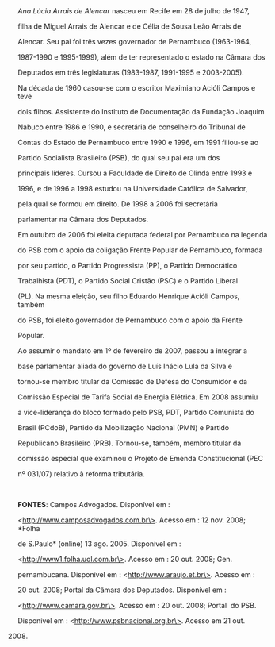 

 



*Ana Lúcia Arrais de Alencar* nasceu em Recife em 28 de julho de 1947,

filha de Miguel Arrais de Alencar e de Célia de Sousa Leão Arrais de

Alencar. Seu pai foi três vezes governador de Pernambuco (1963-1964,

1987-1990 e 1995-1999), além de ter representado o estado na Câmara dos

Deputados em três legislaturas (1983-1987, 1991-1995 e 2003-2005).



Na década de 1960 casou-se com o escritor Maximiano Acióli Campos e teve

dois filhos. Assistente do Instituto de Documentação da Fundação Joaquim

Nabuco entre 1986 e 1990, e secretária de conselheiro do Tribunal de

Contas do Estado de Pernambuco entre 1990 e 1996, em 1991 filiou-se ao

Partido Socialista Brasileiro (PSB), do qual seu pai era um dos

principais líderes. Cursou a Faculdade de Direito de Olinda entre 1993 e

1996, e de 1996 a 1998 estudou na Universidade Católica de Salvador,

pela qual se formou em direito. De 1998 a 2006 foi secretária

parlamentar na Câmara dos Deputados.



Em outubro de 2006 foi eleita deputada federal por Pernambuco na legenda

do PSB com o apoio da coligação Frente Popular de Pernambuco, formada

por seu partido, o Partido Progressista (PP), o Partido Democrático

Trabalhista (PDT), o Partido Social Cristão (PSC) e o Partido Liberal

(PL). Na mesma eleição, seu filho Eduardo Henrique Acióli Campos, também

do PSB, foi eleito governador de Pernambuco com o apoio da Frente

Popular.



Ao assumir o mandato em 1º de fevereiro de 2007, passou a integrar a

base parlamentar aliada do governo de Luís Inácio Lula da Silva e

tornou-se membro titular da Comissão de Defesa do Consumidor e da

Comissão Especial de Tarifa Social de Energia Elétrica. Em 2008 assumiu

a vice-liderança do bloco formado pelo PSB, PDT, Partido Comunista do

Brasil (PCdoB), Partido da Mobilização Nacional (PMN) e Partido

Republicano Brasileiro (PRB). Tornou-se, também, membro titular da

comissão especial que examinou o Projeto de Emenda Constitucional (PEC

nº 031/07) relativo à reforma tributária.



 



**FONTES**: Campos Advogados. Disponível em :

\<http://www.camposadvogados.com.br\>. Acesso em : 12 nov. 2008; *Folha

de S.Paulo* (online) 13 ago. 2005. Disponível em :

\<http://www1.folha.uol.com.br\>. Acesso em : 20 out. 2008; Gen.

pernambucana. Disponível em : \<http://www.araujo.et.br\>. Acesso em :

20 out. 2008; Portal da Câmara dos Deputados. Disponível em :

\<http://www.camara.gov.br\>. Acesso em : 20 out. 2008; Portal  do PSB.

Disponível em : \<http://www.psbnacional.org.br\>. Acesso em 21 out.

2008.



 

